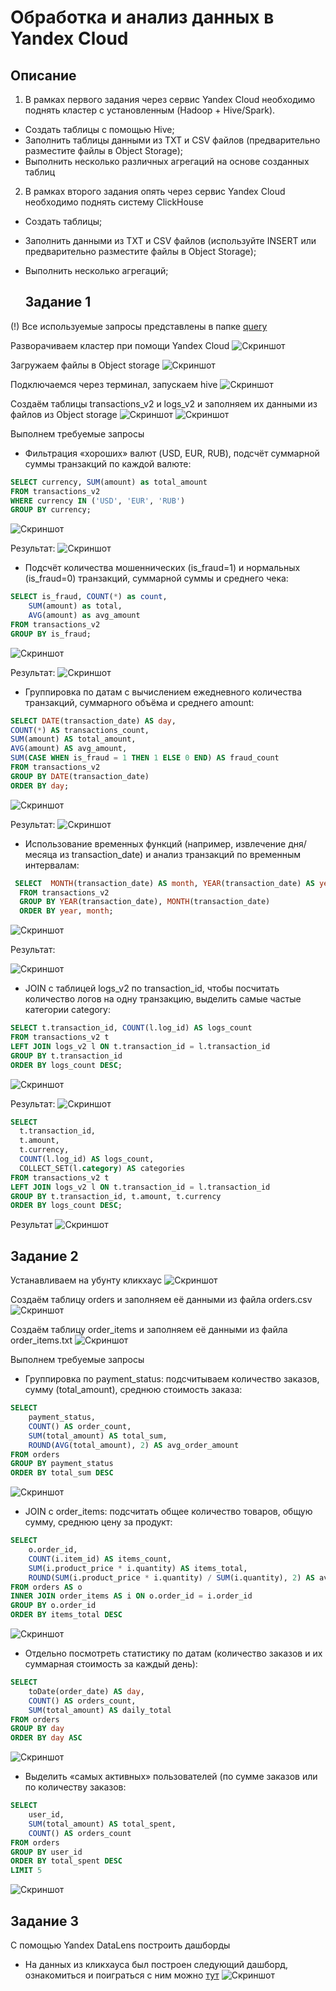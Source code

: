 # Обработка и анализ данных в Yandex Cloud
## Описание
1. В рамках первого задания через сервис Yandex Cloud необходимо поднять кластер с установленным (Hadoop + Hive/Spark). 
- Создать таблицы с помощью Hive;
- Заполнить таблицы данными из TXT и CSV файлов (предварительно разместите файлы в Object Storage);
- Выполнить несколько различных агрегаций на основе созданных таблиц
2. В рамках второго задания опять через сервис Yandex Cloud необходимо поднять систему ClickHouse
- Создать таблицы;
- Заполнить данными из TXT и CSV файлов (используйте INSERT или предварительно разместите файлы в Object Storage);
- Выполнить несколько агрегаций;


  ## Задание 1

 (!) Все используемые запросы представлены в папке [query](https://github.com/andrey-osadchiy/seminar_nastavnika/tree/main/yandex_cloud_hw1/query)
 
 Разворачиваем кластер при помощи Yandex Cloud
 ![Скриншот](screenshots/1.png)
 
 Загружаем файлы в Object storage
 ![Скриншот](screenshots/003.png)
 
 Подключаемся через терминал, запускаем hive
 ![Скриншот](screenshots/2.png)
 
 Создаём таблицы transactions_v2 и logs_v2 и заполняем их данными из файлов из Object storage
 ![Скриншот](screenshots/3.png)
 ![Скриншот](screenshots/4.png)
 
 Выполнем требуемые запросы
 - Фильтрация «хороших» валют (USD, EUR, RUB), подсчёт суммарной суммы транзакций по каждой валюте:
```sql
SELECT currency, SUM(amount) as total_amount
FROM transactions_v2
WHERE currency IN ('USD', 'EUR', 'RUB')
GROUP BY currency;
``` 
![Скриншот](screenshots/5.png)

Результат: 
![Скриншот](screenshots/6.png)

- Подсчёт количества мошеннических (is_fraud=1) и нормальных (is_fraud=0) транзакций, суммарной суммы и среднего чека:
``` sql
SELECT is_fraud, COUNT(*) as count,
    SUM(amount) as total,
    AVG(amount) as avg_amount
FROM transactions_v2
GROUP BY is_fraud;
```
![Скриншот](screenshots/7.png)

Результат:
![Скриншот](screenshots/8.png)

- Группировка по датам с вычислением ежедневного количества транзакций, суммарного объёма и среднего amount: 
``` sql
SELECT DATE(transaction_date) AS day,
COUNT(*) AS transactions_count,
SUM(amount) AS total_amount,
AVG(amount) AS avg_amount,
SUM(CASE WHEN is_fraud = 1 THEN 1 ELSE 0 END) AS fraud_count
FROM transactions_v2
GROUP BY DATE(transaction_date)
ORDER BY day;
```
![Скриншот](screenshots/9.png)

Результат:
![Скриншот](screenshots/10.png)

- Использование временных функций (например, извлечение дня/месяца из transaction_date) и анализ транзакций по временным интервалам:

``` sql
 SELECT  MONTH(transaction_date) AS month, YEAR(transaction_date) AS year, COUNT(*) AS transactions_count
  FROM transactions_v2
  GROUP BY YEAR(transaction_date), MONTH(transaction_date)
  ORDER BY year, month;
```

![Скриншот](screenshots/11.png)


Результат:

![Скриншот](screenshots/12.png)

- JOIN с таблицей logs_v2 по transaction_id, чтобы посчитать количество логов на одну транзакцию, выделить самые частые категории category:

``` sql
SELECT t.transaction_id, COUNT(l.log_id) AS logs_count
FROM transactions_v2 t
LEFT JOIN logs_v2 l ON t.transaction_id = l.transaction_id
GROUP BY t.transaction_id
ORDER BY logs_count DESC;
```
![Скриншот](screenshots/13.png)


Результат:
![Скриншот](screenshots/14.png)
``` sql
SELECT 
  t.transaction_id,
  t.amount,
  t.currency,
  COUNT(l.log_id) AS logs_count,
  COLLECT_SET(l.category) AS categories
FROM transactions_v2 t
LEFT JOIN logs_v2 l ON t.transaction_id = l.transaction_id
GROUP BY t.transaction_id, t.amount, t.currency
ORDER BY logs_count DESC;
```
Результат
![Скриншот](screenshots/16.png)

## Задание 2
Устанавливаем на убунту кликхаус
![Скриншот](screenshots/17.png)

Создаём таблицу orders и заполняем её данными из файла orders.csv
![Скриншот](screenshots/18.png)

Создаём таблицу order_items и заполняем её данными из файла order_items.txt
![Скриншот](screenshots/19.png)


Выполнем требуемые запросы
- Группировка по payment_status: подсчитываем количество заказов, сумму (total_amount), среднюю стоимость заказа:
``` sql
SELECT 
    payment_status, 
    COUNT() AS order_count, 
    SUM(total_amount) AS total_sum, 
    ROUND(AVG(total_amount), 2) AS avg_order_amount
FROM orders 
GROUP BY payment_status
ORDER BY total_sum DESC
```
![Скриншот](screenshots/20.png)


- JOIN с order_items: подсчитать общее количество товаров, общую сумму, среднюю цену за продукт: 
``` sql
SELECT 
    o.order_id, 
    COUNT(i.item_id) AS items_count, 
    SUM(i.product_price * i.quantity) AS items_total, 
    ROUND(SUM(i.product_price * i.quantity) / SUM(i.quantity), 2) AS avg_item_price
FROM orders AS o 
INNER JOIN order_items AS i ON o.order_id = i.order_id
GROUP BY o.order_id
ORDER BY items_total DESC
```
![Скриншот](screenshots/21.png)



- Отдельно посмотреть статистику по датам (количество заказов и их суммарная стоимость за каждый день):
``` sql
SELECT 
    toDate(order_date) AS day, 
    COUNT() AS orders_count, 
    SUM(total_amount) AS daily_total
FROM orders 
GROUP BY day
ORDER BY day ASC
```
![Скриншот](screenshots/22.png)

- Выделить «самых активных» пользователей (по сумме заказов или по количеству заказов:
```sql
SELECT 
    user_id, 
    SUM(total_amount) AS total_spent, 
    COUNT() AS orders_count
FROM orders 
GROUP BY user_id
ORDER BY total_spent DESC
LIMIT 5
```
![Скриншот](screenshots/23.png)

 ## Задание 3
 С помощью Yandex DataLens построить дашборды

 - На данных из кликхауса был построен следующий дашборд, ознакомиться и поиграться с ним можно [тут](https://datalens.yandex.cloud/y85j5056je3gk)
![Скриншот](screenshots/24.png)
